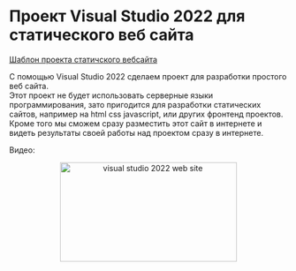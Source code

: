 # Проект Visual Studio 2022 для статического веб сайта  
[Шаблон проекта статичского вебсайта](https://creativcode-ru.github.io/static-website/) 

C помощью Visual Studio 2022 сделаем проект для разработки простого веб сайта.  
Этот проект не будет использовать серверные языки программирования, зато пригодится для разработки статических сайтов, например на html css javascript, или других фронтенд проектов.  
Кроме того мы сможем сразу разместить этот сайт в интернете и видеть результаты своей работы над проектом сразу в интернете.  

Видео:  
<p align="center">
   <a  href="https://youtu.be/tTR5zbVvrf4" target="_blank" title="Проект Visual Studio для создания статического веб сайта" >
       <img src="https://img.youtube.com/vi/tTR5zbVvrf4/mqdefault.jpg" width="320" height="180" alt="visual studio 2022 web site">
   </a>
</p>
